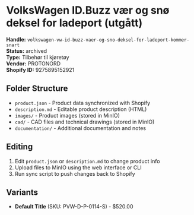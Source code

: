 # VolksWagen ID.Buzz vær og snø deksel for ladeport (utgått)

**Handle:** `volkswagen-vw-id-buzz-vaer-og-sno-deksel-for-ladeport-kommer-snart`  
**Status:** archived  
**Type:** Tilbehør til kjøretøy  
**Vendor:** PROTONORD  
**Shopify ID:** 9275895152921  

## Folder Structure

- `product.json` - Product data synchronized with Shopify
- `description.md` - Editable product description (HTML)
- `images/` - Product images (stored in MinIO)
- `cad/` - CAD files and technical drawings (stored in MinIO)
- `documentation/` - Additional documentation and notes

## Editing

1. Edit `product.json` or `description.md` to change product info
2. Upload files to MinIO using the web interface or CLI
3. Run sync script to push changes back to Shopify

## Variants

- **Default Title** (SKU: PVW-D-P-0114-S) - $520.00
